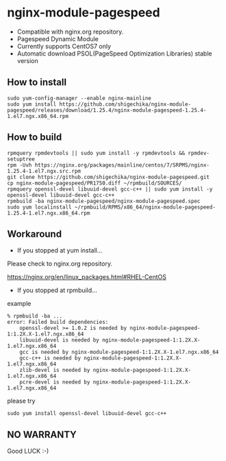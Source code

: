 # nginx-module-pagespeed

- Compatible with nginx.org repository.
- Pagespeed Dynamic Module
- Currently supports CentOS7 only
- Automatic download PSOL(PageSpeed Optimization Libraries) stable version

## How to install

```
sudo yum-config-manager --enable nginx-mainline
sudo yum install https://github.com/shigechika/nginx-module-pagespeed/releases/download/1.25.4/nginx-module-pagespeed-1.25.4-1.el7.ngx.x86_64.rpm
```

## How to build

```
rpmquery rpmdevtools || sudo yum install -y rpmdevtools && rpmdev-setuptree
rpm -Uvh https://nginx.org/packages/mainline/centos/7/SRPMS/nginx-1.25.4-1.el7.ngx.src.rpm
git clone https://github.com/shigechika/nginx-module-pagespeed.git
cp nginx-module-pagespeed/PR1750.diff ~/rpmbuild/SOURCES/
rpmquery openssl-devel libuuid-devel gcc-c++ || sudo yum install -y openssl-devel libuuid-devel gcc-c++
rpmbuild -ba nginx-module-pagespeed/nginx-module-pagespeed.spec
sudo yum localinstall ~/rpmbuild/RPMS/x86_64/nginx-module-pagespeed-1.25.4-1.el7.ngx.x86_64.rpm
```

## Workaround

- If you stopped at yum install...

Please check to nginx.org repository.

https://nginx.org/en/linux_packages.html#RHEL-CentOS

- If you stopped at rpmbuild...

example
```
% rpmbuild -ba ...
error: Failed build dependencies:
	openssl-devel >= 1.0.2 is needed by nginx-module-pagespeed-1:1.2X.X-1.el7.ngx.x86_64
	libuuid-devel is needed by nginx-module-pagespeed-1:1.2X.X-1.el7.ngx.x86_64
	gcc is needed by nginx-module-pagespeed-1:1.2X.X-1.el7.ngx.x86_64
	gcc-c++ is needed by nginx-module-pagespeed-1:1.2X.X-1.el7.ngx.x86_64
	zlib-devel is needed by nginx-module-pagespeed-1:1.2X.X-1.el7.ngx.x86_64
	pcre-devel is needed by nginx-module-pagespeed-1:1.2X.X-1.el7.ngx.x86_64
```
please try
```
sudo yum install openssl-devel libuuid-devel gcc-c++
```

## NO WARRANTY

Good LUCK :-)
